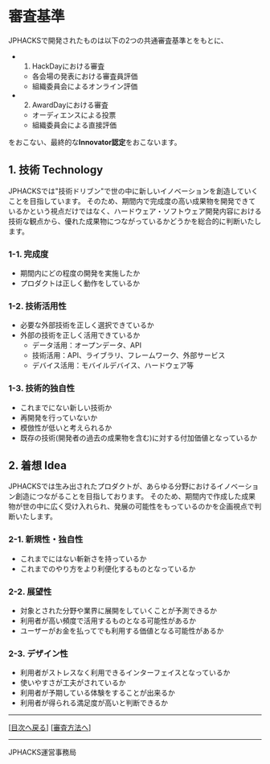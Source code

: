 # 審査基準
JPHACKSで開発されたものは以下の2つの共通審査基準とをもとに、
- 1. HackDayにおける審査
  - 各会場の発表における審査員評価
  - 組織委員会によるオンライン評価
- 2. AwardDayにおける審査
  - オーディエンスによる投票
  - 組織委員会による直接評価  

をおこない、最終的な**Innovator認定**をおこないます。

## 1. 技術 Technology
JPHACKSでは"技術ドリブン"で世の中に新しいイノベーションを創造していくことを目指しています。
そのため、期間内で完成度の高い成果物を開発できているかという視点だけではなく、ハードウェア・ソフトウェア開発内容における技術な観点から、優れた成果物につながっているかどうかを総合的に判断いたします。

### 1-1. 完成度
  - 期間内にどの程度の開発を実施したか
  - プロダクトは正しく動作をしているか

### 1-2. 技術活用性
  - 必要な外部技術を正しく選択できているか
  - 外部の技術を正しく活用できているか
    - データ活用：オープンデータ、API
    - 技術活用：API、ライブラリ、フレームワーク、外部サービス
    - デバイス活用：モバイルデバイス、ハードウェア等

### 1-3. 技術的独自性
  - これまでにない新しい技術か
  - 再開発を行っていないか
  - 模倣性が低いと考えられるか
  - 既存の技術(開発者の過去の成果物を含む)に対する付加価値となっているか

## 2. 着想 Idea
JPHACKSでは生み出されたプロダクトが、あらゆる分野におけるイノベーション創造につながることを目指しております。
そのため、期間内で作成した成果物が世の中に広く受け入れられ、発展の可能性をもっているのかを企画視点で判断いたします。

### 2-1. 新規性・独自性
  - これまでにはない斬新さを持っているか
  - これまでのやり方をより利便化するものとなっているか

### 2-2. 展望性
  - 対象とされた分野や業界に展開をしていくことが予測できるか
  - 利用者が高い頻度で活用するものとなる可能性があるか
  - ユーザーがお金を払ってでも利用する価値となる可能性があるか

### 2-3. デザイン性
  - 利用者がストレスなく利用できるインターフェイスとなっているか
  - 使いやすさが工夫がされているか
  - 利用者が予期している体験をすることが出来るか
  - 利用者が得られる満足度が高いと判断できるか

--------------
[[目次へ戻る](../index.md)] [[審査方法へ](how-to-judge.md)]

----
JPHACKS運営事務局
